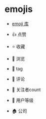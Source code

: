 # emojis
- [emoji 库](http://www.135editor.com/emoji-test.html)

- 👍 点赞
- ⭐ 收藏
- 👀 浏览
- 📌 tag
- 🐶 评论
- 👦 关注者count
- 🎉 用户等级
- 🏠 公司
